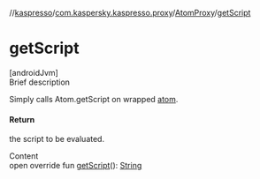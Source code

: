 //[kaspresso](../../index.md)/[com.kaspersky.kaspresso.proxy](../index.md)/[AtomProxy](index.md)/[getScript](get-script.md)



# getScript  
[androidJvm]  
Brief description  


Simply calls Atom.getScript on wrapped [atom](index.md#com.kaspersky.kaspresso.proxy/AtomProxy/atom/#/PointingToDeclaration/).



#### Return  


the script to be evaluated.

  
Content  
open override fun [getScript](get-script.md)(): [String](https://kotlinlang.org/api/latest/jvm/stdlib/kotlin/-string/index.html)  



